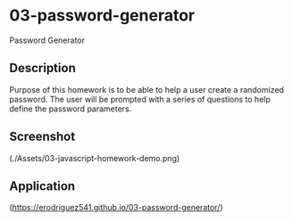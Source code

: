 # 03-password-generator
Password Generator

## Description
Purpose of this homework is to be able to help a user create a randomized password.  The user will be prompted with a series of questions to help define the password parameters.

## Screenshot
(./Assets/03-javascript-homework-demo.png)


## Application

(https://erodriguez541.github.io/03-password-generator/)